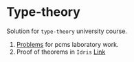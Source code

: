 # Type-theory

Solution for ``type-theory`` university course.
1. [Problems](https://github.com/SerTelnov/type-theory/tree/master/practice/resources/tt.pdf) for pcms laboratory work.
2. Proof of theorems in ``Idris``
  [Link](https://github.com/SerTelnov/type-theory/blob/master/idris/proof.idr)
